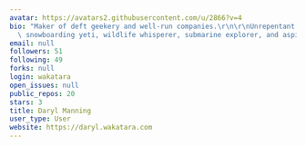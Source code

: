 ```yaml
---
avatar: https://avatars2.githubusercontent.com/u/2866?v=4
bio: "Maker of deft geekery and well-run companies.\r\n\r\nUnrepentant travel junkie,\
  \ snowboarding yeti, wildlife whisperer, submarine explorer, and aspiring polymath."
email: null
followers: 51
following: 49
forks: null
login: wakatara
open_issues: null
public_repos: 20
stars: 3
title: Daryl Manning
user_type: User
website: https://daryl.wakatara.com
---
```

